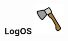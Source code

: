 # LogOS <img src="https://github.com/Logan-Roelofs/LogOS/blob/main/config/ags/assets/axe.svg" alt="Alt text" width="100">


